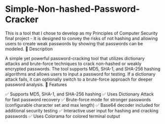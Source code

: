 # Simple-Non-hashed-Password-Cracker
This is a tool that I chose to develop as my Principles of Computer Security final project - It is designed to convey the risks of not hashing and allowing users to create weak passwords by showing that passwords can be modeled.
📌 Description

A simple yet powerful password-cracking tool that utilizes dictionary attacks and brute-force techniques to crack non-hashed or weakly encrypted passwords. The tool supports MD5, SHA-1, and SHA-256 hashing algorithms and allows users to input a password for testing. If a dictionary attack fails, it can optionally switch to a brute-force approach for deeper password analysis.
🚀 Features

✅ Supports MD5, SHA-1, and SHA-256 hashing
✅ Uses Dictionary Attack for fast password recovery
✅ Brute-force mode for stronger passwords (configurable character set and max length)
✅ Base64 decoder included for additional security testing
✅ Interactive user input for hashing and cracking passwords
✅ Uses Colorama for colored terminal output
